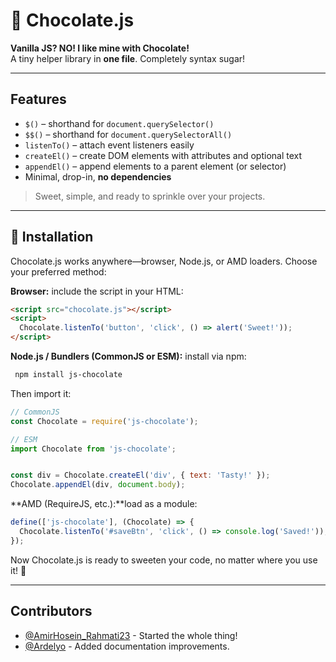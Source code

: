 # 🍫 Chocolate.js
**Vanilla JS? NO! I like mine with Chocolate!**  
A tiny helper library in **one file**. Completely syntax sugar!

---

## Features
- `$()` – shorthand for `document.querySelector()`  
- `$$()` – shorthand for `document.querySelectorAll()`  
- `listenTo()` – attach event listeners easily  
- `createEl()` – create DOM elements with attributes and optional text  
- `appendEl()` – append elements to a parent element (or selector)
- Minimal, drop-in, **no dependencies**

> Sweet, simple, and ready to sprinkle over your projects.

---

## 🍫 Installation

Chocolate.js works anywhere—browser, Node.js, or AMD loaders. Choose your preferred method:

**Browser:** include the script in your HTML:

```html
<script src="chocolate.js"></script>
<script>
  Chocolate.listenTo('button', 'click', () => alert('Sweet!'));
</script>
```

**Node.js / Bundlers (CommonJS or ESM):** install via npm:
```bash
 npm install js-chocolate
```
Then import it:
```js
// CommonJS
const Chocolate = require('js-chocolate');

// ESM
import Chocolate from 'js-chocolate';


const div = Chocolate.createEl('div', { text: 'Tasty!' });
Chocolate.appendEl(div, document.body);

```

**AMD (RequireJS, etc.):**load as a module:
```js
define(['js-chocolate'], (Chocolate) => {
  Chocolate.listenTo('#saveBtn', 'click', () => console.log('Saved!'));
});
```

Now Chocolate.js is ready to sweeten your code, no matter where you use it! 🍫

---

## Contributors
- [@AmirHosein_Rahmati23]() - Started the whole thing!
- [@Ardelyo](https://github.com/Ardelyo) - Added documentation improvements.
